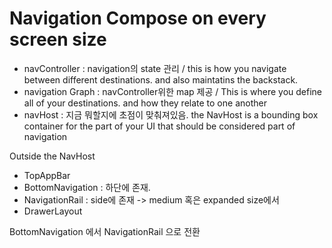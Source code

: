 # Navigation Compose on every screen size



- navController : navigation의 state 관리 / this is how you navigate between different destinations. and also maintatins the backstack.
- navigation Graph : navController위한 map 제공 / This is where you define all of your destinations. and how they relate to one another
- navHost : 지금 뭐할지에 초점이 맞춰져있음. the NavHost is a bounding box container for the part of your UI that should be considered part of navigation



Outside the NavHost

- TopAppBar
- BottomNavigation : 하단에 존재.
- NavigationRail : side에 존재 -> medium 혹은 expanded size에서
- DrawerLayout



BottomNavigation 에서 NavigationRail 으로 전환 

